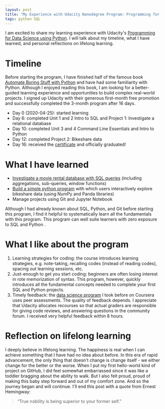 ```yaml
---
layout: post
title: "My Experience with Udacity Nanodegree Program: Programming for Data Science using Python"
tags: python SQL
---
```


I am excited to share my learning experience with Udacity's [Programming for Data Science using Python](https://www.udacity.com/course/programming-for-data-science-nanodegree--nd104). I will talk about my timeline, what I have learned, and personal reflections on lifelong learning.

# Timeline

Before starting the program, I have finished half of the famous book [Automate Boring Stuff with Python](https://automatetheboringstuff.com/) and have had some familiarity with Python. Although I enjoyed reading this book, I am looking for a better-guided learning experience and opportunities to build complex real-world projects. I signed up Udacity with their generous first-month free promotion and successfully completed the 3-month program after 16 days. 

*   Day 0 (2020-04-25): started learning
*   Day 6: completed Unit 1 and 2 Intro to SQL and Project 1: Investigate a relational database
*   Day 10: completed Unit 3 and 4 Command Line Essentials and Intro to Python
*   Day 12: completed Project 2: Bikeshare data
*   Day 16: received the [certificate](https://graduation.udacity.com/confirm/GFMN9CT3) and officially graduated! 

# What I have learned

*   [Investigate a movie rental database with SQL queries](https://github.com/tanyayt/udacity_prog4ds_using_python/tree/master/movie_rental_sql_project) (including aggregations, sub-queries, window functions)
*   [Build a simple python program](https://github.com/tanyayt/udacity_prog4ds_using_python/tree/master/bikeshare_python_project) with which users interactively explore bikeshare data (using NumPy and Panda libraries)
*   Manage projects using Git and Jupyter Notebook

Although I had already known about SQL, Python, and Git before starting this program, I find it helpful to systematically learn all the fundamentals with this program. This program can well suite learners with zero exposure to SQL and Python .

# What I like about the program

1.  Learning strategies for coding: the course introduces learning strategies, e.g. note-taking, recalling codes (instead of reading codes), spacing out learning sessions, etc. 
2.   Just-enough to get you start coding: beginners are often losing interest in rote memorization of syntax. This program, however, quickly introduces all the fundamental concepts needed to complete your first SQL and Python projects. 
3.  Timely feedback: the [data science program](https://www.coursera.org/specializations/jhu-data-science) I took before on Coursera uses peer assessments. The quality of feedback depends. I appreciate that Udacity allocates recourses so that actual graders are responsible for giving code reviews, and answering questions in the community forum. I received very helpful feedback within 8 hours. 

# Reflection on lifelong learning

I deeply believe in lifelong learning. The happiness is real when I can achieve something that I have had no idea about before.  In this era of rapid advancement, the only thing that doesn't change is change itself - we either change for the better or the worse. When I put my first hello-world kind of project on GitHub, I did feel somewhat embarrassed since it was like a toddler bragging about the ability to walk. But I also felt proud, proud of making this baby step forward and out of my comfort zone. And so the journey began and will continue. I'll end this post with a quote from Ernest Hemingway: 

>   “True nobility is being superior to your former self.”

